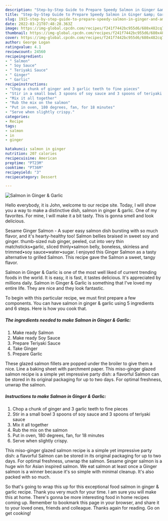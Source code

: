 ```yaml
---
description: "Step-by-Step Guide to Prepare Speedy Salmon in Ginger &amp; Garlic"
title: "Step-by-Step Guide to Prepare Speedy Salmon in Ginger &amp; Garlic"
slug: 1915-step-by-step-guide-to-prepare-speedy-salmon-in-ginger-and-amp-garlic
date: 2022-03-21T07:48:28.363Z
image: https://img-global.cpcdn.com/recipes/f241f7442bc955d6/680x482cq70/salmon-in-ginger-garlic-recipe-main-photo.jpg
thumbnail: https://img-global.cpcdn.com/recipes/f241f7442bc955d6/680x482cq70/salmon-in-ginger-garlic-recipe-main-photo.jpg
cover: https://img-global.cpcdn.com/recipes/f241f7442bc955d6/680x482cq70/salmon-in-ginger-garlic-recipe-main-photo.jpg
author: George Logan
ratingvalue: 4.1
reviewcount: 24560
recipeingredient:
- " Salmon"
- " Soy Sauce"
- " Teriyaki Sauce"
- " Ginger"
- " Garlic"
recipeinstructions:
- "Chop a chunk of ginger and 3 garlic teeth to fine pieces"
- "Stir in a small bowl 3 spoons of soy sauce and 3 spoons of teriyaki sauce"
- "Mix it all together"
- "Rub the mix on the salmon"
- "Put in oven, 180 degrees, fan, for 18 minutes"
- "Serve when slightly crispy."
categories:
- Recipe
tags:
- salmon
- in
- ginger

katakunci: salmon in ginger 
nutrition: 207 calories
recipecuisine: American
preptime: "PT23M"
cooktime: "PT36M"
recipeyield: "3"
recipecategory: Dessert

---
```



![Salmon in Ginger & Garlic](https://img-global.cpcdn.com/recipes/f241f7442bc955d6/680x482cq70/salmon-in-ginger-garlic-recipe-main-photo.jpg)

Hello everybody, it is John, welcome to our recipe site. Today, I will show you a way to make a distinctive dish, salmon in ginger & garlic. One of my favorites. For mine, I will make it a bit tasty. This is gonna smell and look delicious.

Sesame Ginger Salmon - A super easy salmon dish bursting with so much flavor, and it's hearty-healthy too! Salmon bellies braised in sweet soy and ginger. thumb-sized nub ginger, peeled, cut into very thin matchsticks•garlic, sliced thinly•salmon belly, boneless, skinless and trimmed•soy sauce•water•sugar. I enjoyed this Ginger Salmon as a tasty alternative to grilled Salmon. This recipe gave the Salmon a sweet, tangy flavor.

Salmon in Ginger & Garlic is one of the most well liked of current trending foods in the world. It is easy, it is fast, it tastes delicious. It's appreciated by millions daily. Salmon in Ginger & Garlic is something that I've loved my entire life. They are nice and they look fantastic.


To begin with this particular recipe, we must first prepare a few components. You can have salmon in ginger & garlic using 5 ingredients and 6 steps. Here is how you cook that.

<!--inarticleads1-->

##### The ingredients needed to make Salmon in Ginger & Garlic:

1. Make ready  Salmon
1. Make ready  Soy Sauce
1. Prepare  Teriyaki Sauce
1. Take  Ginger
1. Prepare  Garlic


These glazed salmon fillets are popped under the broiler to give them a nice. Line a baking sheet with parchment paper. This miso-ginger glazed salmon recipe is a simple yet impressive party dish: a flavorful Salmon can be stored in its original packaging for up to two days. For optimal freshness, unwrap the salmon. 

<!--inarticleads2-->

##### Instructions to make Salmon in Ginger & Garlic:

1. Chop a chunk of ginger and 3 garlic teeth to fine pieces
1. Stir in a small bowl 3 spoons of soy sauce and 3 spoons of teriyaki sauce
1. Mix it all together
1. Rub the mix on the salmon
1. Put in oven, 180 degrees, fan, for 18 minutes
1. Serve when slightly crispy.


This miso-ginger glazed salmon recipe is a simple yet impressive party dish: a flavorful Salmon can be stored in its original packaging for up to two days. For optimal freshness, unwrap the salmon. Sesame ginger salmon is a huge win for Asian inspired salmon. We eat salmon at least once a Ginger salmon is a winner because it's so simple with minimal cleanup. It's also packed with so much. 

So that's going to wrap this up for this exceptional food salmon in ginger & garlic recipe. Thank you very much for your time. I am sure you will make this at home. There's gonna be more interesting food in home recipes coming up. Remember to bookmark this page in your browser, and share it to your loved ones, friends and colleague. Thanks again for reading. Go on get cooking!
